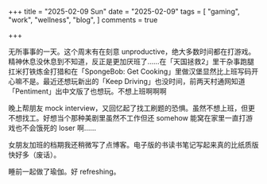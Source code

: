 +++
title = "2025-02-09 Sun"
date = "2025-02-09"
tags = [
    "gaming",
    "work",
    "wellness",
    "blog",
]
comments = true

+++

无所事事的一天。这个周末有在刻意 unproductive，绝大多数时间都在打游戏。精神休息没休息到不知道，反正是更加厌班了……在「天国拯救2」里干杂事跑腿扛米打铁炼金打猎和在「SpongeBob: Get Cooking」里做汉堡显然比上班写码开心嘛不是。最近还想玩新出的「Keep Driving」也没时间，前两天村通网知道「Pentiment」出中文版了也想玩。不想上班啊啊啊

晚上帮朋友 mock  interview，又回忆起了找工刷题的恐惧。虽然不想上班，但更不想找工。好想当个那种美剧里虽然不工作但还 somehow 能窝在家里一直打游戏也不会饿死的 loser 啊……

女朋友加班的档期我还稍微写了点博客。电子版的书读书笔记写起来真的比纸质版快好多（废话）。

睡前一起做了瑜伽。好 refreshing。